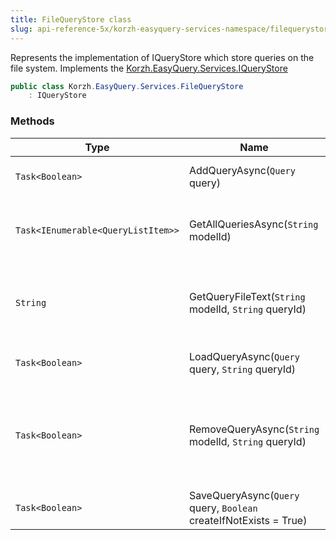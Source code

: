 ```yaml
---
title: FileQueryStore class
slug: api-reference-5x/korzh-easyquery-services-namespace/filequerystore-class
---
```


Represents the implementation of IQueryStore which store queries on the file system.  Implements the [Korzh.EasyQuery.Services.IQueryStore](//easyquery/docs/api-reference-5x/korzh-easyquery-services-namespace/iquerystore-interface)
```csharp
public class Korzh.EasyQuery.Services.FileQueryStore
    : IQueryStore

```

### Methods

| Type | Name | Description | 
| --- | --- | --- | 
| `Task<Boolean>` | AddQueryAsync(`Query` query) | Adds a new query to the storage. | 
| `Task<IEnumerable<QueryListItem>>` | GetAllQueriesAsync(`String` modelId) | Returns the list of all queries for specified model. | 
| `String` | GetQueryFileText(`String` modelId, `String` queryId) | Read the content of the query file and returns it as a string. | 
| `Task<Boolean>` | LoadQueryAsync(`Query` query, `String` queryId) | Loads the query from the storage | 
| `Task<Boolean>` | RemoveQueryAsync(`String` modelId, `String` queryId) | Removes from the storage the query specified by model ID and query ID. | 
| `Task<Boolean>` | SaveQueryAsync(`Query` query, `Boolean` createIfNotExists = True) | Saves the query to the storage. |
